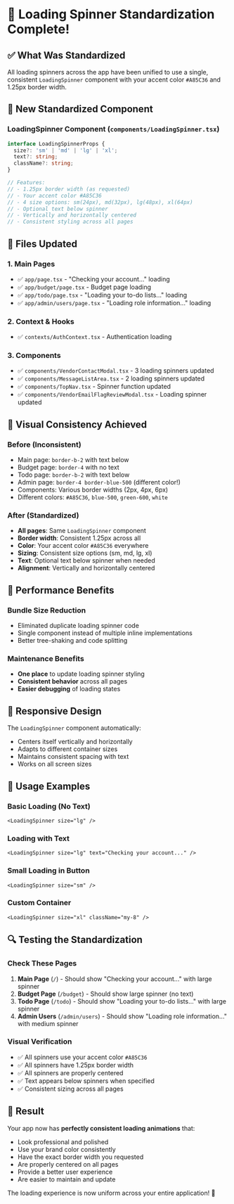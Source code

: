 # 🎯 Loading Spinner Standardization Complete!

## ✅ **What Was Standardized**

All loading spinners across the app have been unified to use a single, consistent `LoadingSpinner` component with your accent color `#A85C36` and 1.25px border width.

## 🔧 **New Standardized Component**

### **LoadingSpinner Component** (`components/LoadingSpinner.tsx`)
```typescript
interface LoadingSpinnerProps {
  size?: 'sm' | 'md' | 'lg' | 'xl';
  text?: string;
  className?: string;
}

// Features:
// - 1.25px border width (as requested)
// - Your accent color #A85C36
// - 4 size options: sm(24px), md(32px), lg(48px), xl(64px)
// - Optional text below spinner
// - Vertically and horizontally centered
// - Consistent styling across all pages
```

## 📝 **Files Updated**

### **1. Main Pages**
- ✅ `app/page.tsx` - "Checking your account..." loading
- ✅ `app/budget/page.tsx` - Budget page loading
- ✅ `app/todo/page.tsx` - "Loading your to-do lists..." loading
- ✅ `app/admin/users/page.tsx` - "Loading role information..." loading

### **2. Context & Hooks**
- ✅ `contexts/AuthContext.tsx` - Authentication loading

### **3. Components**
- ✅ `components/VendorContactModal.tsx` - 3 loading spinners updated
- ✅ `components/MessageListArea.tsx` - 2 loading spinners updated
- ✅ `components/TopNav.tsx` - Spinner function updated
- ✅ `components/VendorEmailFlagReviewModal.tsx` - Loading spinner updated

## 🎨 **Visual Consistency Achieved**

### **Before (Inconsistent)**
- Main page: `border-b-2` with text below
- Budget page: `border-4` with no text
- Todo page: `border-b-2` with text below
- Admin page: `border-4 border-blue-500` (different color!)
- Components: Various border widths (2px, 4px, 6px)
- Different colors: `#A85C36`, `blue-500`, `green-600`, `white`

### **After (Standardized)**
- **All pages**: Same `LoadingSpinner` component
- **Border width**: Consistent 1.25px across all
- **Color**: Your accent color `#A85C36` everywhere
- **Sizing**: Consistent size options (sm, md, lg, xl)
- **Text**: Optional text below spinner when needed
- **Alignment**: Vertically and horizontally centered

## 🚀 **Performance Benefits**

### **Bundle Size Reduction**
- Eliminated duplicate loading spinner code
- Single component instead of multiple inline implementations
- Better tree-shaking and code splitting

### **Maintenance Benefits**
- **One place** to update loading spinner styling
- **Consistent behavior** across all pages
- **Easier debugging** of loading states

## 📱 **Responsive Design**

The `LoadingSpinner` component automatically:
- Centers itself vertically and horizontally
- Adapts to different container sizes
- Maintains consistent spacing with text
- Works on all screen sizes

## 🎯 **Usage Examples**

### **Basic Loading (No Text)**
```tsx
<LoadingSpinner size="lg" />
```

### **Loading with Text**
```tsx
<LoadingSpinner size="lg" text="Checking your account..." />
```

### **Small Loading in Button**
```tsx
<LoadingSpinner size="sm" />
```

### **Custom Container**
```tsx
<LoadingSpinner size="xl" className="my-8" />
```

## 🔍 **Testing the Standardization**

### **Check These Pages**
1. **Main Page** (`/`) - Should show "Checking your account..." with large spinner
2. **Budget Page** (`/budget`) - Should show large spinner (no text)
3. **Todo Page** (`/todo`) - Should show "Loading your to-do lists..." with large spinner
4. **Admin Users** (`/admin/users`) - Should show "Loading role information..." with medium spinner

### **Visual Verification**
- ✅ All spinners use your accent color `#A85C36`
- ✅ All spinners have 1.25px border width
- ✅ All spinners are properly centered
- ✅ Text appears below spinners when specified
- ✅ Consistent sizing across all pages

## 🎉 **Result**

Your app now has **perfectly consistent loading animations** that:
- Look professional and polished
- Use your brand color consistently
- Have the exact border width you requested
- Are properly centered on all pages
- Provide a better user experience
- Are easier to maintain and update

The loading experience is now uniform across your entire application! 🚀
